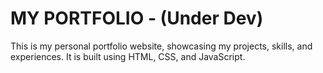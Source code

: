 # MY PORTFOLIO - (Under Dev)
This is my personal portfolio website, showcasing my projects, skills, and experiences. It is built using HTML, CSS, and JavaScript.
